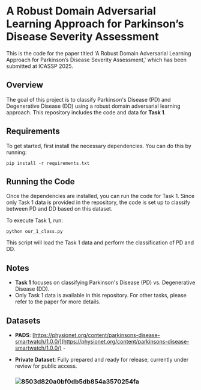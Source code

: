 # A Robust Domain Adversarial Learning Approach for Parkinson’s Disease Severity Assessment
This is the code for the paper titled 'A Robust Domain Adversarial Learning Approach for Parkinson’s Disease Severity Assessment,' which has been submitted at ICASSP 2025.



## Overview

The goal of this project is to classify Parkinson's Disease (PD) and Degenerative Disease (DD) using a robust domain adversarial learning approach. This repository includes the code and data for **Task 1**.

## Requirements

To get started, first install the necessary dependencies. You can do this by running:

```
pip install -r requirements.txt
```

## Running the Code

Once the dependencies are installed, you can run the code for Task 1. Since only Task 1 data is provided in the repository, the code is set up to classify between PD and DD based on this dataset.

To execute Task 1, run:

```
python our_1_class.py
```

This script will load the Task 1 data and perform the classification of PD and DD.

## Notes

- **Task 1** focuses on classifying Parkinson's Disease (PD) vs. Degenerative Disease (DD).
- Only Task 1 data is available in this repository. For other tasks, please refer to the paper for more details.

## Datasets

- **PADS**: [https://physionet.org/content/parkinsons-disease-smartwatch/1.0.0/](https://physionet.org/content/parkinsons-disease-smartwatch/1.0.0/) - 

- **Private Dataset**: Fully prepared and ready for release, currently under review for public access.

  ### ![8503d820a0bf0db5db854a3570254fa](https://gitee.com/xu-zheyuan/imgs/raw/master/img/202411272122135.png)

